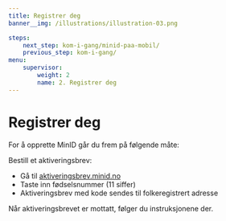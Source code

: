 ```yaml
---
title: Registrer deg
banner__img: /illustrations/illustration-03.png

steps:
    next_step: kom-i-gang/minid-paa-mobil/
    previous_step: kom-i-gang/
menu:
    supervisor:
        weight: 2
        name: 2. Registrer deg
---
```


# Registrer deg

For å opprette MinID går du frem på følgende måte:   

Bestill et aktiveringsbrev:
- Gå til [aktiveringsbrev.minid.no](https://aktiveringsbrev.minid.no/order)  
- Taste inn fødselsnummer (11 siffer) 
- Aktiveringsbrev med kode sendes til folkeregistrert adresse

Når aktiveringsbrevet er mottatt, følger du instruksjonene der. 
